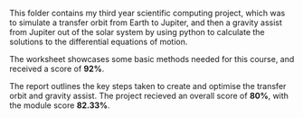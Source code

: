 This folder contains my third year scientific computing project, which was to simulate a transfer orbit from Earth to Jupiter, and then a gravity assist from Jupiter out of the solar system by using python to calculate the solutions to the differential equations of motion.

The worksheet showcases some basic methods needed for this course, and received a score of **92%**.

The report outlines the key steps taken to create and optimise the transfer orbit and gravity assist. The project recieved an overall score of **80%**, with the module score **82.33%**.  

